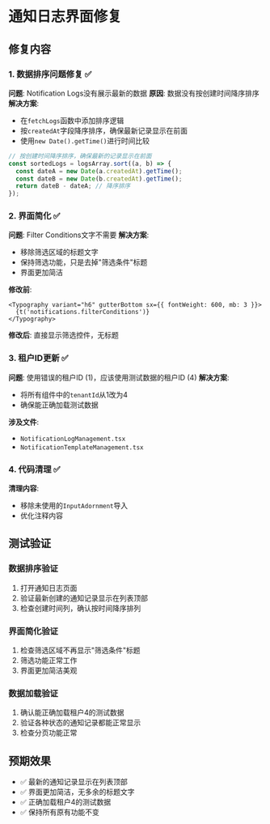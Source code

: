 # 通知日志界面修复

## 修复内容

### 1. 数据排序问题修复 ✅
**问题**: Notification Logs没有展示最新的数据
**原因**: 数据没有按创建时间降序排序
**解决方案**: 
- 在`fetchLogs`函数中添加排序逻辑
- 按`createdAt`字段降序排序，确保最新记录显示在前面
- 使用`new Date().getTime()`进行时间比较

```typescript
// 按创建时间降序排序，确保最新的记录显示在前面
const sortedLogs = logsArray.sort((a, b) => {
  const dateA = new Date(a.createdAt).getTime();
  const dateB = new Date(b.createdAt).getTime();
  return dateB - dateA; // 降序排序
});
```

### 2. 界面简化 ✅
**问题**: Filter Conditions文字不需要
**解决方案**: 
- 移除筛选区域的标题文字
- 保持筛选功能，只是去掉"筛选条件"标题
- 界面更加简洁

**修改前**:
```tsx
<Typography variant="h6" gutterBottom sx={{ fontWeight: 600, mb: 3 }}>
  {t('notifications.filterConditions')}
</Typography>
```

**修改后**: 直接显示筛选控件，无标题

### 3. 租户ID更新 ✅
**问题**: 使用错误的租户ID (1)，应该使用测试数据的租户ID (4)
**解决方案**: 
- 将所有组件中的`tenantId`从1改为4
- 确保能正确加载测试数据

**涉及文件**:
- `NotificationLogManagement.tsx`
- `NotificationTemplateManagement.tsx`

### 4. 代码清理 ✅
**清理内容**:
- 移除未使用的`InputAdornment`导入
- 优化注释内容

## 测试验证

### 数据排序验证
1. 打开通知日志页面
2. 验证最新创建的通知记录显示在列表顶部
3. 检查创建时间列，确认按时间降序排列

### 界面简化验证
1. 检查筛选区域不再显示"筛选条件"标题
2. 筛选功能正常工作
3. 界面更加简洁美观

### 数据加载验证
1. 确认能正确加载租户4的测试数据
2. 验证各种状态的通知记录都能正常显示
3. 检查分页功能正常

## 预期效果

- ✅ 最新的通知记录显示在列表顶部
- ✅ 界面更加简洁，无多余的标题文字
- ✅ 正确加载租户4的测试数据
- ✅ 保持所有原有功能不变
